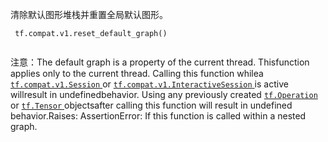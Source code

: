 清除默认图形堆栈并重置全局默认图形。

```
 tf.compat.v1.reset_default_graph()
 
```

注意：The default graph is a property of the current thread. Thisfunction applies only to the current thread.  Calling this function whilea [ `tf.compat.v1.Session` ](https://tensorflow.google.cn/api_docs/python/tf/compat/v1/Session) or [ `tf.compat.v1.InteractiveSession` ](https://tensorflow.google.cn/api_docs/python/tf/compat/v1/InteractiveSession) is active willresult in undefinedbehavior. Using any previously created [ `tf.Operation` ](https://tensorflow.google.cn/api_docs/python/tf/Operation) or [ `tf.Tensor` ](https://tensorflow.google.cn/api_docs/python/tf/Tensor) objectsafter calling this function will result in undefined behavior.Raises:  AssertionError: If this function is called within a nested graph.

